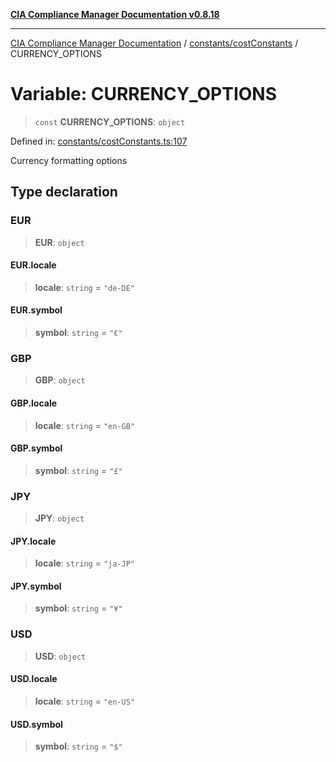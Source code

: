 [**CIA Compliance Manager Documentation v0.8.18**](../../../README.md)

***

[CIA Compliance Manager Documentation](../../../modules.md) / [constants/costConstants](../README.md) / CURRENCY\_OPTIONS

# Variable: CURRENCY\_OPTIONS

> `const` **CURRENCY\_OPTIONS**: `object`

Defined in: [constants/costConstants.ts:107](https://github.com/Hack23/cia-compliance-manager/blob/509f2f6138f4e24aa7fe1ae9432ec1ccefbe5f32/src/constants/costConstants.ts#L107)

Currency formatting options

## Type declaration

### EUR

> **EUR**: `object`

#### EUR.locale

> **locale**: `string` = `"de-DE"`

#### EUR.symbol

> **symbol**: `string` = `"€"`

### GBP

> **GBP**: `object`

#### GBP.locale

> **locale**: `string` = `"en-GB"`

#### GBP.symbol

> **symbol**: `string` = `"£"`

### JPY

> **JPY**: `object`

#### JPY.locale

> **locale**: `string` = `"ja-JP"`

#### JPY.symbol

> **symbol**: `string` = `"¥"`

### USD

> **USD**: `object`

#### USD.locale

> **locale**: `string` = `"en-US"`

#### USD.symbol

> **symbol**: `string` = `"$"`
